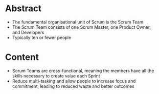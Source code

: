# Abstract
- The fundamental organisational unit of Scrum is the Scrum Team
- The Scrum Team consists of one Scrum Master, one Product Owner, and Developers
- Typically ten or fewer people
# Content
- Scrum Teams are cross-functional, meaning the members have all the skills necessary to create value each Sprint
- Reduce multi-tasking and allow people to increase focus and commitment, leading to reduced waste and better outcomes